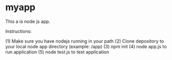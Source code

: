 # myapp
This a is node js app.

Instructions:

(1) Make sure you have nodejs running in your path
(2) Clone depository to your local node app directory (example: /app)
(3) npm init
(4) node app.js to run application
(5) node test.js to test application
